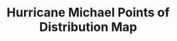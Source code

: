 ---
layout: pod
title: Hurricane Michael Points of Distribution Map
permalink: /distribution-map/
---